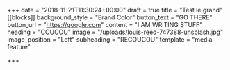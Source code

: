 +++
date = "2018-11-21T11:30:24+00:00"
draft = true
title = "Test le grand"
[[blocks]]
background_style = "Brand Color"
button_text = "GO THERE"
button_url = "https://google.com"
content = "I AM WRITING STUFF"
heading = "COUCOU"
image = "/uploads/louis-reed-747388-unsplash.jpg"
image_position = "Left"
subheading = "RECOUCOU"
template = "media-feature"

+++
